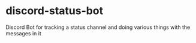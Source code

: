 # discord-status-bot

Discord Bot for tracking a status channel and doing various things with the messages in it
